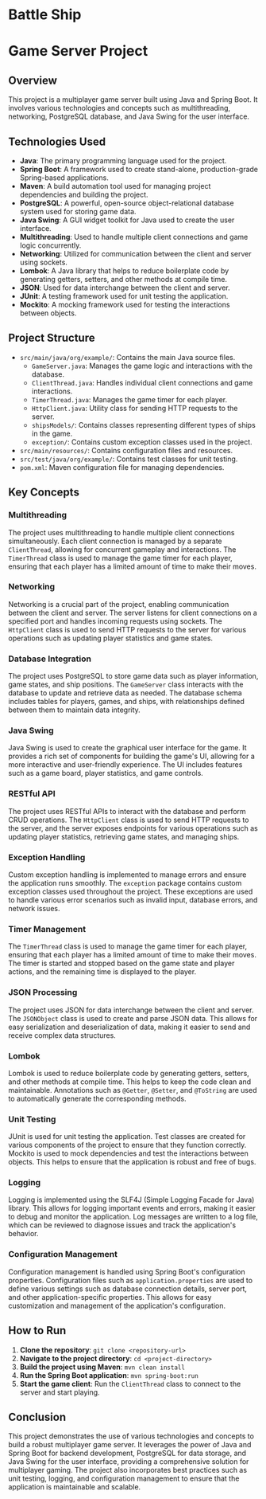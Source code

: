 # Battle Ship
# Game Server Project

## Overview
This project is a multiplayer game server built using Java and Spring Boot. It involves various technologies and concepts such as multithreading, networking, PostgreSQL database, and Java Swing for the user interface.

## Technologies Used
- **Java**: The primary programming language used for the project.
- **Spring Boot**: A framework used to create stand-alone, production-grade Spring-based applications.
- **Maven**: A build automation tool used for managing project dependencies and building the project.
- **PostgreSQL**: A powerful, open-source object-relational database system used for storing game data.
- **Java Swing**: A GUI widget toolkit for Java used to create the user interface.
- **Multithreading**: Used to handle multiple client connections and game logic concurrently.
- **Networking**: Utilized for communication between the client and server using sockets.
- **Lombok**: A Java library that helps to reduce boilerplate code by generating getters, setters, and other methods at compile time.
- **JSON**: Used for data interchange between the client and server.
- **JUnit**: A testing framework used for unit testing the application.
- **Mockito**: A mocking framework used for testing the interactions between objects.

## Project Structure
- `src/main/java/org/example/`: Contains the main Java source files.
  - `GameServer.java`: Manages the game logic and interactions with the database.
  - `ClientThread.java`: Handles individual client connections and game interactions.
  - `TimerThread.java`: Manages the game timer for each player.
  - `HttpClient.java`: Utility class for sending HTTP requests to the server.
  - `shipsModels/`: Contains classes representing different types of ships in the game.
  - `exception/`: Contains custom exception classes used in the project.
- `src/main/resources/`: Contains configuration files and resources.
- `src/test/java/org/example/`: Contains test classes for unit testing.
- `pom.xml`: Maven configuration file for managing dependencies.

## Key Concepts
### Multithreading
The project uses multithreading to handle multiple client connections simultaneously. Each client connection is managed by a separate `ClientThread`, allowing for concurrent gameplay and interactions. The `TimerThread` class is used to manage the game timer for each player, ensuring that each player has a limited amount of time to make their moves.

### Networking
Networking is a crucial part of the project, enabling communication between the client and server. The server listens for client connections on a specified port and handles incoming requests using sockets. The `HttpClient` class is used to send HTTP requests to the server for various operations such as updating player statistics and game states.

### Database Integration
The project uses PostgreSQL to store game data such as player information, game states, and ship positions. The `GameServer` class interacts with the database to update and retrieve data as needed. The database schema includes tables for players, games, and ships, with relationships defined between them to maintain data integrity.

### Java Swing
Java Swing is used to create the graphical user interface for the game. It provides a rich set of components for building the game's UI, allowing for a more interactive and user-friendly experience. The UI includes features such as a game board, player statistics, and game controls.

### RESTful API
The project uses RESTful APIs to interact with the database and perform CRUD operations. The `HttpClient` class is used to send HTTP requests to the server, and the server exposes endpoints for various operations such as updating player statistics, retrieving game states, and managing ships.

### Exception Handling
Custom exception handling is implemented to manage errors and ensure the application runs smoothly. The `exception` package contains custom exception classes used throughout the project. These exceptions are used to handle various error scenarios such as invalid input, database errors, and network issues.

### Timer Management
The `TimerThread` class is used to manage the game timer for each player, ensuring that each player has a limited amount of time to make their moves. The timer is started and stopped based on the game state and player actions, and the remaining time is displayed to the player.

### JSON Processing
The project uses JSON for data interchange between the client and server. The `JSONObject` class is used to create and parse JSON data. This allows for easy serialization and deserialization of data, making it easier to send and receive complex data structures.

### Lombok
Lombok is used to reduce boilerplate code by generating getters, setters, and other methods at compile time. This helps to keep the code clean and maintainable. Annotations such as `@Getter`, `@Setter`, and `@ToString` are used to automatically generate the corresponding methods.

### Unit Testing
JUnit is used for unit testing the application. Test classes are created for various components of the project to ensure that they function correctly. Mockito is used to mock dependencies and test the interactions between objects. This helps to ensure that the application is robust and free of bugs.

### Logging
Logging is implemented using the SLF4J (Simple Logging Facade for Java) library. This allows for logging important events and errors, making it easier to debug and monitor the application. Log messages are written to a log file, which can be reviewed to diagnose issues and track the application's behavior.

### Configuration Management
Configuration management is handled using Spring Boot's configuration properties. Configuration files such as `application.properties` are used to define various settings such as database connection details, server port, and other application-specific properties. This allows for easy customization and management of the application's configuration.

## How to Run
1. **Clone the repository**: `git clone <repository-url>`
2. **Navigate to the project directory**: `cd <project-directory>`
3. **Build the project using Maven**: `mvn clean install`
4. **Run the Spring Boot application**: `mvn spring-boot:run`
5. **Start the game client**: Run the `ClientThread` class to connect to the server and start playing.

## Conclusion
This project demonstrates the use of various technologies and concepts to build a robust multiplayer game server. It leverages the power of Java and Spring Boot for backend development, PostgreSQL for data storage, and Java Swing for the user interface, providing a comprehensive solution for multiplayer gaming. The project also incorporates best practices such as unit testing, logging, and configuration management to ensure that the application is maintainable and scalable.
